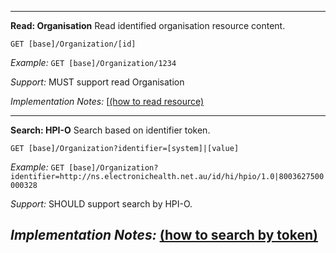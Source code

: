 
-----------
**Read: Organisation**
Read identified organisation resource content.

`GET [base]/Organization/[id]`

*Example:* `GET [base]/Organization/1234`

*Support:* MUST support read Organisation

*Implementation Notes:*  [[(how to read resource)]

-----------
**Search: HPI-O**
Search based on identifier token.

`GET [base]/Organization?identifier=[system]|[value]`

*Example:* `GET [base]/Organization?identifier=http://ns.electronichealth.net.au/id/hi/hpio/1.0|8003627500000328`

*Support:* SHOULD support search by HPI-O.

*Implementation Notes:* [(how to search by token)]
-----------

 [(how to search by reference)]: http://hl7.org/fhir/search.html#reference
 [(how to search by token)]: http://hl7.org/fhir/search.html#token
 [(how to search by date)]: http://hl7.org/fhir/search.html#date
 [(how to search by string)]: http://hl7.org/fhir/search.html#string
 [(how to search by quantity)]: http://hl7.org/fhir/search.html#quantity
 [(how to read resource)]: http://hl7.org/fhir/http.html#read
